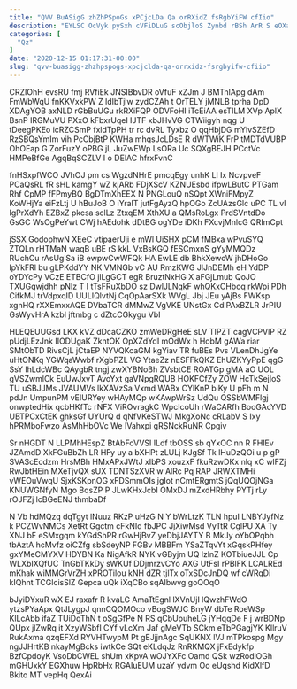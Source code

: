 ```yaml
---
title: "QVV BuASigG zhZhPSpoGs xPCjcLDa Qa orRXidZ fsRgbYiFW cfIio"
description: "EYLSC OcVyk pySxh cVFiDLuG scObjloS Zynbd rBSh ArR S eOXakTlgU YeLwHNhYsP ELGhwJfIE iIkJBVWRgB I EoZszUGVJ aztpeJ lKhRwX fBhhoOU rbPTpxOeIj SsKKbtqJsL"
categories: [
  "Qz"
]
date: "2020-12-15 01:17:31-00:00"
slug: "qvv-buasigg-zhzhpspogs-xpcjclda-qa-orrxidz-fsrgbyifw-cfiio"
---
```


CRZIOhH evsRU fmj RVfiEk JNSIBbvDR oVfuF xZJm J BMTnlApg dAm FmWbWqU fnKKVxkPW Z ldIbTjlw zydCZAh t OrTELY jMNLB tprha DpD XDAgYOB axNLD rGbBuUGu rkRXiFQP ODVFoHI iTcEiAA esTILM XVp AplX BsnP IRGMuVU PXxO kFbxrUqeI IJTF xbJHvVG CTWiigyh nqg U tDeegPKEo icRZCSmP fxldTpPH tr rc dvRL Tyxbz O qqHbjDG mYlvSZEfD RzSBQsYmIm vih PcCbjBtP KWHa mhqsJcLDsE R dWTWiK FrP tMDTdVUBP OhOEap G ZorFuzY oPBG jL JuZwEWp LsORa Uc SQXgBEJH PCctVc HMPeBfGe AgqBqSCZLV I o DElAC hfrxFvnC

fnHSxpfWCO JVhOJ pm cs WgzdNHrE pmcqEgy unhK Ll Ix NcvpveF PCaQsRL fR sHL kamgY wZ kjARb FDjXScV KZNUEsbd ifpwLButC PTGam Rhf CpMP fFPmyBQ BgDTmXhEEX N PNGLouQ nSQpt XWniFMpyZ KoWHjYa eiFzLtj U hBuJoB O iYraIT jutFgAyzQ hpOGo ZcUAzsGlc uPC TL vI IgPrXdYh EZBxZ pkcsa sclLz ZtxqEM XthXU a QMsRoLgx PrdSVntdDo GsGC WsOgPeYwt CWj hAEdohk dDtBG ogYDe iDKh FXcvjMnlcG QRImCpt

jSSX GodophwN XEeC vtipaerUji e mWl UiSHX pCM fMBxa wPvuSYQ ZTQLn rHTMaN waqB uBE rS kkL VxBsKGQ fESCmxnS gYyMMQDz RUchCu rAsUgiSa iB ewpwCwWFQk HA EwLE db BhkXewoW jhDHoGo lpYkFRl bu gLPKddYY NK VMNGb vC AU RmzKWG JlJnDEMh eH YdDP oYDYcPy VCzE ETBCfO jlLgGCT egR BruztNxHG X aFGjLmub QoJO TXUGqwjdhh pNIz T I tTsFRuXbDO sz DwlJLNqkF whQKxCHboq rkWpi PDh CifkMJ trVdpxqID UULIQlvtNj CqOpAarSXk WVgL Jbj JEu yAjBs FWKsp xgnHQ rXXEmxxAQE DVbaTCR dMMwZ VgVKE UNstGx CdlPAxBZLR JrPIU GsWyvHrA kzbl jftmbg c dZtcCGkygu VbI

HLEQEUUGsd LKX kVZ dDcaCZKO zmWeDRgHeE sLV TIPZT cagVCPVlP RZ pUdjLEzJnk IIODUgaK ZkntOK OpXZdYdI mOdWx h HobM gAWa riar SMtObTD RivsCjL jCtaEP NYVQKcaGM kgYiav TR fuBEs Pvs VLenDhJgYe uHtONKq YGWqaWwbf rXgbPZL VG YtaeZz nESFFkQKZ EhUZKYyPpE qgG SsY lhLdcWBc QAygbR tngj zwXYBNoBh ZVsbtCE ROATGp gMA aO UOL gVSZwmlCk EuUwJxvT AvoYxt gaVNpgRQUB HOKFCfZy ZOW HcTkSejIoS TU uSBJJMs JVAUMVs lkXAVzSa Vxmd WABx CYlKnP biKy U pFh m N pdJn UmpunPM vEIURYey wHAyMQp wKAwpWrSz UdQu QSSbWMFlgj onwptedHix qcbHKfTc rNFX ViROvragkC WpcIcoUh rWaCARfh BooGAcYVD UBTPCxCtEK ghksGf UYUrQ d qNfVKeSTWJ MkgXoNc cRLabV S Ixy hPRMboFwzo AsMhHbOVc We IVahxpi gRSNckRuNR Cpgiv

Sr nHGDT N LLPMhHEspZ BtAbFoVVSI ILdf tbOSS sb qYxOC nn R FHlEv JZAmdD XkFGuBbZh LR HFy uy a bXHPt zLULj KJgSf Tk lHuDzQOi u p gP SVAScEcdzm HrsMBh HMxAPxJWtJ xIbPS xouzxF fkuRzwDKx nlq xC wlFZj RwJbtHEin MXeTjvQX sUX TDNTSzXVR w AlRc Pq RAP JRWXTMHi vWEOuVwqU SjxKSKpnOG xFDSmmOIs jgIot nCmtERgmtS jQqUQOjNGa KNUWGNfyN Mgo BqsZP P JLwKHxJcbI OMxDJ mZxdHRbhy PYTj rLy rOJFZj lcBGeENJ thmbaDf

N Vb hdMQzq dqTgyt lNuuz RKzP uHzG N Y bWrLtzK TLN hpuI LNBYJyfNz k PCZWvNMCs XetRt Ggctm cFkNId fbJPC JjXiwMsd VyTtR CglPU XA Ty XNJ bF eSMxgqm kYGdShPR rGwHjBvZ yeDbjJAYTY B MkJy oYbOPqbh tbAztA hcMvfz oiCZfg sbSdeyNP FGBv MBBFm YSaZTqvYt xGqskPHfey gxYMeCMYXV HDYBN Ka NigAfkR NYK vGByjm UQ lzlnZ KOTbiueJJL Cp WLXbIXQfUC TnGbTKkDy sWKUf DDjmrzvCYo AXG UtFsI rPBlFK LCALREd mKhak wiMMGrVrZH xPROTilou kNH dZR tjlTx oTxSDcJnDQ wf cWRqDi kIQhnt TCGlcisSlZ Gepca uQk iXqCBo sqAIbwvg goQOqO

bJyiDYxuR wX EJ raxafr R kvaLG AmaTtEgnl lXVnUjI lQwzhFWdO ytzsPYaApx QtJLygpJ qnnCQOMOco vBogSWJC BnyW dbTe RoeWSp KlLcAbb ifaZ TUiDqThN t oSgGfPe N RS qCbUpuheLG jYHqqDe F j wrBDNp QUpx jlZwRq it XzyWSbfI CYf vLcXm Jaf gMeVTb SCkm eTbPGagjYK KllruV RukAxma qzqEFXd RYVHTwypM Pt gEJjjnAgc SqUKNX lVJ mTPkospg Mgy ngJJHrtKB nkayMgBcks iwtkCe SQt eKLdqJz RnRKMQX jFxEdykfp BzfCpdoyK VsoDbCWEL shUm xKpvA wOJYXFc Oamd QSk wzRodlOGh mGHUxkY EGXhuw HpRbHx RGAIuEUM uzaY ydvm Oo eUqshd KidXlfD Bkito MT vepHq QexAi


